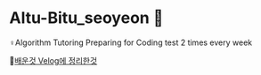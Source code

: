 # Altu-Bitu_seoyeon 🙎‍

♀️Algorithm Tutoring Preparing for Coding test
 2 times every week
 
📌[배운것 Velog에 정리한것](https://velog.io/@flowersayo/%EC%A0%95%EB%A0%AC)
